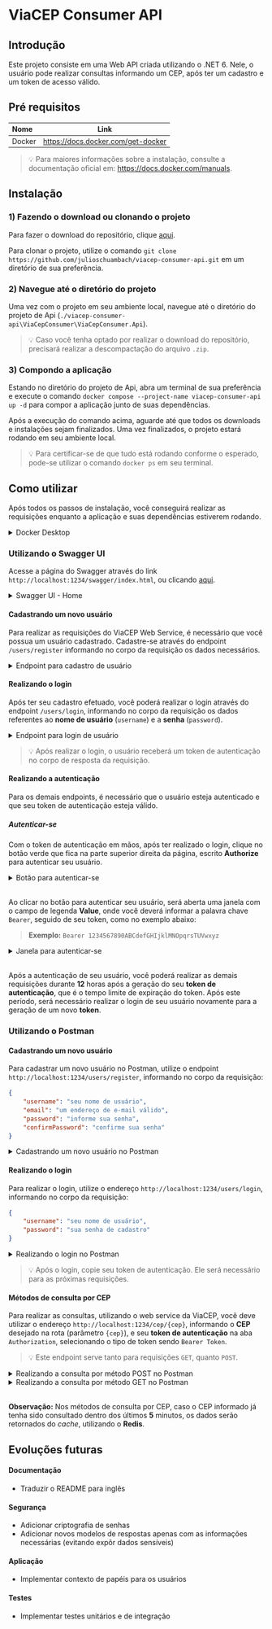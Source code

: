 # ViaCEP Consumer API 
## Introdução
Este projeto consiste em uma Web API criada utilizando o .NET 6. Nele, o usuário pode realizar consultas informando um CEP, após ter um cadastro e um token de acesso válido.

## Pré requisitos
| Nome | Link |
| :--- | :---: |
| Docker | https://docs.docker.com/get-docker |

> :bulb: Para maiores informações sobre a instalação, consulte a documentação oficial em: https://docs.docker.com/manuals.

## Instalação
### 1) Fazendo o download ou clonando o projeto
Para fazer o download do repositório, clique [aqui](https://github.com/julioschuambach/viacep-consumer-api/archive/refs/heads/main.zip).

Para clonar o projeto, utilize o comando `git clone https://github.com/julioschuambach/viacep-consumer-api.git` em um diretório de sua preferência.

### 2) Navegue até o diretório do projeto
Uma vez com o projeto em seu ambiente local, navegue até o diretório do projeto de Api (`./viacep-consumer-api\ViaCepConsumer\ViaCepConsumer.Api`).

> :bulb: Caso você tenha optado por realizar o download do repositório, precisará realizar a descompactação do arquivo `.zip`.

### 3) Compondo a aplicação
Estando no diretório do projeto de Api, abra um terminal de sua preferência e execute o comando `docker compose --project-name viacep-consumer-api up -d` para compor a aplicação junto de suas dependências.

Após a execução do comando acima, aguarde até que todos os downloads e instalações sejam finalizados. Uma vez finalizados, o projeto estará rodando em seu ambiente local.

> :bulb: Para certificar-se de que tudo está rodando conforme o esperado, pode-se utilizar o comando `docker ps` em seu terminal.

## Como utilizar
Após todos os passos de instalação, você conseguirá realizar as requisições enquanto a aplicação e suas dependências estiverem rodando.
<details>
<summary>Docker Desktop</summary>
<img src = "Media/docker-desktop.png">
</details>

### Utilizando o Swagger UI
Acesse a página do Swagger através do link `http://localhost:1234/swagger/index.html`, ou clicando [aqui](http://localhost:1234/swagger/index.html).
<details>
<summary>Swagger UI - Home</summary>
<img src = "Media/swagger-home.png">
</details>

#### Cadastrando um novo usuário
Para realizar as requisições do ViaCEP Web Service, é necessário que você possua um usuário cadastrado. Cadastre-se através do endpoint `/users/register` informando no corpo da requisição os dados necessários.
<details>
<summary>Endpoint para cadastro de usuário</summary>
<img src = "Media/register-user.png">
</details>

#### Realizando o login
Após ter seu cadastro efetuado, você poderá realizar o login através do endpoint `/users/login`, informando no corpo da requisição os dados referentes ao **nome de usuário** (`username`) e a **senha** (`password`).
<details>
<summary>Endpoint para login de usuário</summary>
<img src = "Media/login-user.png">
</details>

> :bulb: Após realizar o login, o usuário receberá um token de autenticação no corpo de resposta da requisição.

#### Realizando a autenticação
Para os demais endpoints, é necessário que o usuário esteja autenticado e que seu token de autenticação esteja válido. 

##### Autenticar-se
Com o token de autenticação em mãos, após ter realizado o login, clique no botão verde que fica na parte superior direita da página, escrito **Authorize** para autenticar seu usuário.
<details>
<summary>Botão para autenticar-se</summary>
<img src = "Media/authorize-button.png">
</details>
<br>

Ao clicar no botão para autenticar seu usuário, será aberta uma janela com o campo de legenda **Value**, onde você deverá informar a palavra chave `Bearer`, seguido de seu token, como no exemplo abaixo:<br>
> **Exemplo:** `Bearer 1234567890ABCdefGHIjklMNOpqrsTUVwxyz`
<details>
<summary>Janela para autenticar-se</summary>
<img src = "Media/authorize-modal.png">
</details>
<br>

Após a autenticação de seu usuário, você poderá realizar as demais requisições durante **12** horas após a geração do seu **token de autenticação**, que é o tempo limite de expiração do token. Após este período, será necessário realizar o login de seu usuário novamente para a geração de um novo **token**.

### Utilizando o Postman
#### Cadastrando um novo usuário
Para cadastrar um novo usuário no Postman, utilize o endpoint `http://localhost:1234/users/register`, informando no corpo da requisição:
```json
{
    "username": "seu nome de usuário",
    "email": "um endereço de e-mail válido",
    "password": "informe sua senha",
    "confirmPassword": "confirme sua senha"
}
```
<details>
<summary>Cadastrando um novo usuário no Postman</summary>
<img src = "Media/postman-register-user.png">
</details>

#### Realizando o login
Para realizar o login, utilize o endereço `http://localhost:1234/users/login`, informando no corpo da requisição:
```json
{
    "username": "seu nome de usuário",
    "password": "sua senha de cadastro"
}
```
<details>
<summary>Realizando o login no Postman</summary>
<img src = "Media/postman-login-user.png">
</details>

> :bulb: Após o login, copie seu token de autenticação. Ele será necessário para as próximas requisições.

#### Métodos de consulta por CEP
Para realizar as consultas, utilizando o web service da ViaCEP, você deve utilizar o endereço `http://localhost:1234/cep/{cep}`, informando o **CEP** desejado na rota (parâmetro `{cep}`), e seu **token de autenticação** na aba `Authorization`, selecionando o tipo de token sendo `Bearer Token`.
> :bulb: Este endpoint serve tanto para requisições `GET`, quanto `POST`.
<details>
<summary>Realizando a consulta por método POST no Postman</summary>
<img src = "Media/postman-cep-post.png">
</details>

<details>
<summary>Realizando a consulta por método GET no Postman</summary>
<img src = "Media/postman-cep-get.png">
</details>
<br>

**Observação:** Nos métodos de consulta por CEP, caso o CEP informado já tenha sido consultado dentro dos últimos **5** minutos, os dados serão retornados do *cache*, utilizando o **Redis**.

## Evoluções futuras
#### Documentação
- Traduzir o README para inglês

#### Segurança
- Adicionar criptografia de senhas
- Adicionar novos modelos de respostas apenas com as informações necessárias (evitando expôr dados sensíveis)

#### Aplicação
- Implementar contexto de papéis para os usuários

#### Testes
- Implementar testes unitários e de integração